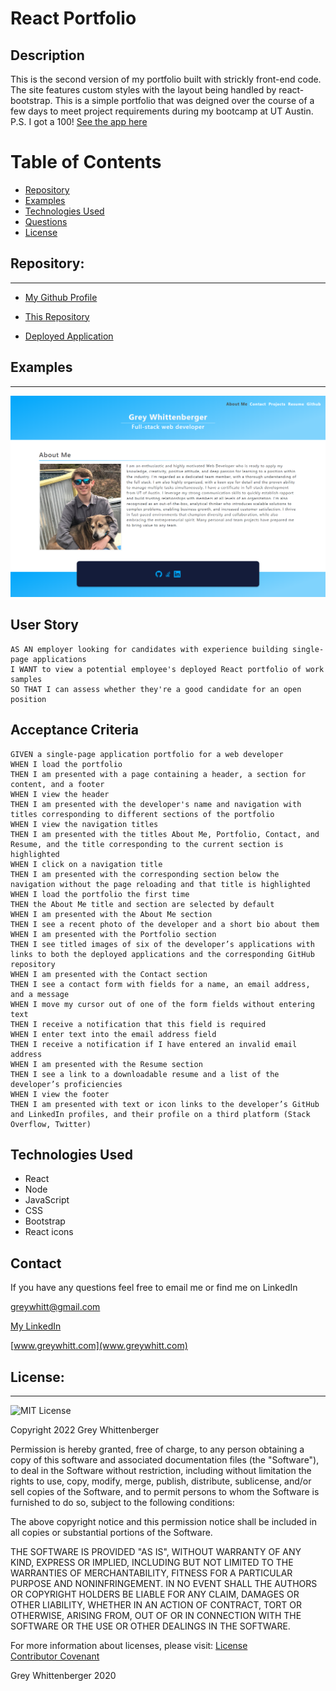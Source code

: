 # React Portfolio

## Description
This is the second version of my portfolio built with strickly front-end code. The site features custom styles with the layout being handled by react-bootstrap.
This is a simple portfolio that was deigned over the course of a few days to meet project requirements during my bootcamp at UT Austin. P.S. I got a 100!
[See the app here](https://grey-whitt.github.io/react-portfolio/)  

# Table of Contents

- [Repository](#repository)
- [Examples](#examples)
- [Technologies Used](#technologies-used)
- [Questions](#contact)
- [License](#license)




## Repository:

---

- [My Github Profile](https://github.com/Grey-Whitt)

- [This Repository](https://github.com/Grey-Whitt/react-portfolio)

- [Deployed Application](https://grey-whitt.github.io/react-portfolio/)

## Examples

---

<img src="./src/assets/images/site.png" alt="full site" width="600"/>  

## User Story
```
AS AN employer looking for candidates with experience building single-page applications
I WANT to view a potential employee's deployed React portfolio of work samples
SO THAT I can assess whether they're a good candidate for an open position
```
## Acceptance Criteria
```
GIVEN a single-page application portfolio for a web developer
WHEN I load the portfolio
THEN I am presented with a page containing a header, a section for content, and a footer
WHEN I view the header
THEN I am presented with the developer's name and navigation with titles corresponding to different sections of the portfolio
WHEN I view the navigation titles
THEN I am presented with the titles About Me, Portfolio, Contact, and Resume, and the title corresponding to the current section is highlighted
WHEN I click on a navigation title
THEN I am presented with the corresponding section below the navigation without the page reloading and that title is highlighted
WHEN I load the portfolio the first time
THEN the About Me title and section are selected by default
WHEN I am presented with the About Me section
THEN I see a recent photo of the developer and a short bio about them
WHEN I am presented with the Portfolio section
THEN I see titled images of six of the developer’s applications with links to both the deployed applications and the corresponding GitHub repository
WHEN I am presented with the Contact section
THEN I see a contact form with fields for a name, an email address, and a message
WHEN I move my cursor out of one of the form fields without entering text
THEN I receive a notification that this field is required
WHEN I enter text into the email address field
THEN I receive a notification if I have entered an invalid email address
WHEN I am presented with the Resume section
THEN I see a link to a downloadable resume and a list of the developer’s proficiencies
WHEN I view the footer
THEN I am presented with text or icon links to the developer’s GitHub and LinkedIn profiles, and their profile on a third platform (Stack Overflow, Twitter) 

```

## Technologies Used
- React
- Node
- JavaScript
- CSS
- Bootstrap
- React icons


## Contact  

If you have any questions feel free to email me or find me on LinkedIn

[greywhitt@gmail.com](mailto:greywhitt@gmail.com)

[My LinkedIn](https://www.linkedin.com/in/grey-whittenberger)

[www.greywhitt.com](www.greywhitt.com)

## License:

---

![MIT License](https://img.shields.io/badge/license-MIT-blue)

Copyright 2022 Grey Whittenberger

Permission is hereby granted, free of charge, to any person obtaining a copy of this software and associated documentation files (the "Software"), to deal in the Software without restriction, including without limitation the rights to use, copy, modify, merge, publish, distribute, sublicense, and/or sell copies of the Software, and to permit persons to whom the Software is furnished to do so, subject to the following conditions:

The above copyright notice and this permission notice shall be included in all copies or substantial portions of the Software.

THE SOFTWARE IS PROVIDED "AS IS", WITHOUT WARRANTY OF ANY KIND, EXPRESS OR IMPLIED, INCLUDING BUT NOT LIMITED TO THE WARRANTIES OF MERCHANTABILITY, FITNESS FOR A PARTICULAR PURPOSE AND NONINFRINGEMENT. IN NO EVENT SHALL THE AUTHORS OR COPYRIGHT HOLDERS BE LIABLE FOR ANY CLAIM, DAMAGES OR OTHER LIABILITY, WHETHER IN AN ACTION OF CONTRACT, TORT OR OTHERWISE, ARISING FROM, OUT OF OR IN CONNECTION WITH THE SOFTWARE OR THE USE OR OTHER DEALINGS IN THE SOFTWARE.

For more information about licenses, please visit: [License](https://opensource.org/licenses/MIT)  
[Contributor Covenant](https://www.contributor-covenant.org/)  
  
Grey Whittenberger 2020
